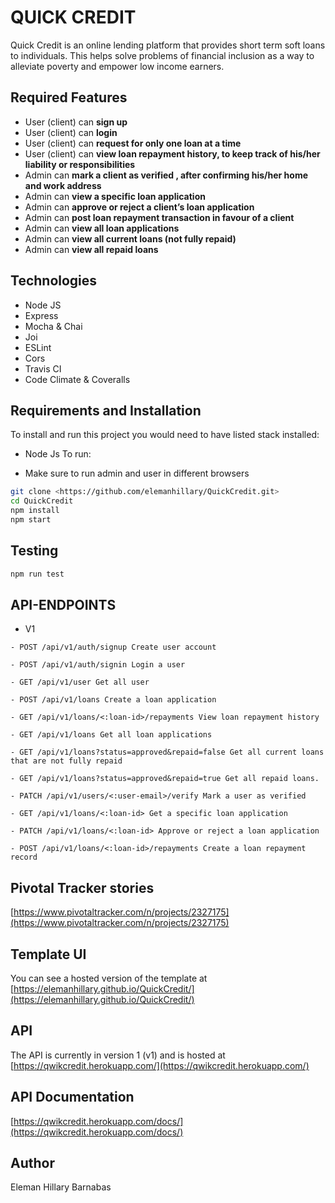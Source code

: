 # QUICK CREDIT


Quick Credit is an online lending platform that provides short term soft loans to individuals. This helps solve problems of financial inclusion as a way to alleviate poverty and empower low income earners.

## Required Features

- User (client) can **sign up**
- User (client) can **login**
- User (client) can **request for only one loan at a time**
- User (client) can **view loan repayment history, to keep track of his/her liability or responsibilities**
- Admin can **mark a client as verified , after confirming his/her home and work address**
- Admin can **view a specific loan application**
- Admin can **approve or reject a client’s loan application**
- Admin can **post loan repayment transaction in favour of a client**
- Admin can **view all loan applications**
- Admin can **view all current loans (not fully repaid)**
- Admin can **view all repaid loans**


## Technologies

- Node JS
- Express
- Mocha & Chai
- Joi
- ESLint
- Cors
- Travis CI
- Code Climate & Coveralls

## Requirements and Installation

To install and run this project you would need to have listed stack installed:

- Node Js
To run:

- Make sure to run admin and user in different browsers
```sh
git clone <https://github.com/elemanhillary/QuickCredit.git>
cd QuickCredit
npm install
npm start
```

## Testing

```sh
npm run test
```

## API-ENDPOINTS

- V1

`- POST /api/v1/auth/signup Create user account`

`- POST /api/v1/auth/signin Login a user`

`- GET /api/v1/user Get all user`

`- POST /api/v1/loans Create a loan application`

`- GET /api/v1/loans/<:loan-id>/repayments View loan repayment history`

`- GET /api/v1/loans Get all loan applications`

`- GET /api/v1/loans?status=approved&repaid=false Get all current loans that are not fully repaid`

`- GET /api/v1/loans?status=approved&repaid=true Get all repaid loans.`

`- PATCH /api/v1/users/<:user-email>/verify Mark a user as verified`

`- GET /api/v1/loans/<:loan-id> Get a specific loan application`

`- PATCH /api/v1/loans/<:loan-id> Approve or reject a loan application`

`- POST /api/v1/loans/<:loan-id>/repayments Create a loan repayment record`


## Pivotal Tracker stories

[https://www.pivotaltracker.com/n/projects/2327175](https://www.pivotaltracker.com/n/projects/2327175)

## Template UI

You can see a hosted version of the template at [https://elemanhillary.github.io/QuickCredit/](https://elemanhillary.github.io/QuickCredit/)

## API

The API is currently in version 1 (v1) and is hosted at
[https://qwikcredit.herokuapp.com/](https://qwikcredit.herokuapp.com/)

## API Documentation

[https://qwikcredit.herokuapp.com/docs/](https://qwikcredit.herokuapp.com/docs/)

## Author

Eleman Hillary Barnabas

